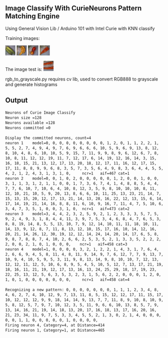 ## Image Classify With CurieNeurons Pattern Matching Engine
Using General Vision Lib / Arduino 101 with Intel Curie
with KNN classify

Training images:

![Image of cucumber](https://github.com/Fyrewell/CurieNeuronsImage/blob/master/cucumber.png) 
![Image of banana](https://github.com/Fyrewell/CurieNeuronsImage/blob/master/banana.png) 
![Image of apple](https://github.com/Fyrewell/CurieNeuronsImage/blob/master/apple.png) 
![Image of carrot](https://github.com/Fyrewell/CurieNeuronsImage/blob/master/carrot.png) 

The image test is:
![Image of carrot_test](https://github.com/Fyrewell/CurieNeuronsImage/blob/master/carrot_test.png)


rgb_to_grayscale.py requires cv lib, used to convert RGB888 to grayscale and generate histograms 

## Output
```
Neurons of Curie Image Classify
Neuron size =128
Neurons available =128
Neurons committed =0

Display the committed neurons, count=4
neuron 1	model=0, 0, 0, 0, 0, 0, 0, 0, 0, 1, 2, 0, 1, 1, 2, 2, 1, 5, 5, 2, 7, 4, 9, 4, 9, 7, 6, 9, 6, 6, 6, 10, 5, 9, 6, 9, 13, 8, 12, 8, 10, 4, 8, 6, 10, 10, 5, 9, 15, 7, 11, 9, 9, 8, 9, 6, 12, 6, 7, 8, 10, 8, 11, 12, 12, 19, 11, 7, 12, 17, 6, 14, 19, 12, 16, 14, 3, 15, 16, 18, 15, 21, 13, 12, 17, 13, 20, 18, 12, 17, 11, 16, 12, 17, 15, 17, 11, 8, 8, 9, 9, 6, 8, 3, 5, 7, 3, 5, 6, 4, 9, 8, 3, 6, 4, 4, 5, 5, 4, 2, 1, 2, 4, 3, 1, 3, 1, 0, 	ncr=1	aif=467	cat=1
neuron 2	model=0, 0, 1, 0, 2, 0, 0, 0, 0, 0, 1, 2, 0, 0, 1, 0, 0, 3, 1, 1, 3, 1, 2, 1, 1, 0, 0, 1, 7, 3, 6, 7, 4, 1, 4, 8, 8, 5, 4, 4, 7, 7, 6, 10, 7, 10, 6, 4, 10, 8, 12, 3, 5, 9, 8, 10, 10, 10, 8, 11, 12, 10, 21, 10, 5, 9, 20, 13, 8, 6, 6, 10, 11, 25, 13, 23, 21, 14, 7, 15, 13, 15, 20, 12, 17, 13, 21, 14, 13, 28, 16, 22, 12, 13, 15, 6, 14, 17, 14, 19, 21, 14, 16, 8, 8, 11, 6, 10, 9, 16, 7, 11, 4, 7, 5, 10, 6, 3, 4, 7, 3, 5, 1, 0, 0, 3, 1, 0, 	ncr=1	aif=473	cat=2
neuron 3	model=3, 4, 4, 2, 3, 2, 5, 9, 2, 1, 2, 3, 3, 3, 5, 7, 5, 9, 2, 4, 9, 3, 1, 8, 4, 4, 11, 3, 9, 7, 5, 3, 4, 6, 8, 4, 7, 6, 5, 3, 8, 8, 19, 14, 8, 5, 5, 13, 10, 7, 9, 12, 14, 10, 11, 11, 18, 10, 11, 14, 13, 9, 12, 8, 7, 11, 8, 13, 12, 10, 15, 17, 16, 10, 14, 12, 16, 20, 21, 14, 26, 12, 30, 19, 12, 12, 14, 24, 14, 20, 14, 17, 6, 5, 8, 9, 8, 7, 8, 8, 7, 4, 10, 2, 6, 6, 2, 5, 3, 5, 2, 1, 3, 3, 5, 2, 2, 2, 2, 0, 0, 2, 1, 0, 1, 0, 0, 0, 	ncr=1	aif=458	cat=3
neuron 4	model=1, 0, 0, 0, 0, 3, 2, 1, 2, 2, 1, 4, 3, 1, 7, 6, 4, 2, 6, 6, 9, 4, 5, 8, 11, 4, 8, 11, 9, 14, 9, 7, 6, 12, 7, 7, 9, 13, 7, 10, 9, 4, 10, 5, 9, 5, 3, 11, 9, 8, 13, 14, 9, 8, 10, 10, 7, 12, 13, 12, 12, 11, 12, 5, 10, 6, 8, 9, 5, 4, 5, 10, 5, 12, 7, 13, 17, 21, 19, 18, 16, 11, 21, 19, 12, 17, 13, 16, 13, 24, 25, 29, 18, 17, 19, 23, 22, 25, 13, 12, 5, 6, 3, 5, 3, 2, 3, 1, 5, 6, 2, 2, 0, 0, 0, 1, 2, 0, 1, 0, 1, 0, 0, 0, 0, 0, 0, 0, 	ncr=1	aif=458	cat=4

Recognizing a new pattern: 0, 0, 0, 0, 0, 0, 0, 1, 1, 1, 2, 3, 4, 8, 4, 6, 2, 7, 4, 10, 12, 9, 7, 13, 11, 8, 5, 15, 12, 12, 17, 11, 15, 17, 10, 12, 12, 12, 9, 9, 18, 14, 14, 9, 13, 7, 7, 11, 8, 9, 10, 8, 10, 9, 5, 8, 12, 5, 7, 9, 7, 10, 12, 3, 5, 11, 9, 6, 6, 10, 13, 8, 5, 7, 9, 13, 14, 16, 21, 19, 14, 18, 13, 20, 17, 16, 18, 13, 17, 16, 20, 16, 21, 23, 34, 11, 9, 7, 5, 3, 3, 4, 5, 5, 2, 1, 3, 0, 2, 1, 4, 0, 0, 0, 0, 0, 1, 1, 0, 0, 0, 0, 0, 1, 0, 0, 0, 0, 
Firing neuron 4, Category=4, at Distance=414
Firing neuron 1, Category=1, at Distance=465
```
